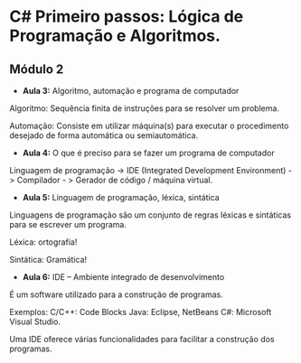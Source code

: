 # C# Primeiro passos: Lógica de Programação e Algoritmos.
## Módulo 2

* **Aula 3:** Algoritmo, automação e programa de computador

Algoritmo: Sequência finita de instruções para se resolver um problema.

Automação: Consiste em utilizar máquina(s) para executar o procedimento desejado de forma automática ou semiautomática.

* **Aula 4:** O que é preciso para se fazer um programa de computador

Linguagem de programação -> IDE (Integrated Development Environment) -> Compilador - > Gerador de código / máquina virtual.

* **Aula 5:** Linguagem de programação, léxica, sintática

Linguagens de programação são um conjunto de regras léxicas e sintáticas para se escrever um programa.

Léxica: ortografia!

Sintática: Gramática!

* **Aula 6:** IDE – Ambiente integrado de desenvolvimento

É um software utilizado para a construção de programas.

Exemplos: C/C++: Code Blocks Java: Eclipse, NetBeans C#: Microsoft Visual Studio.

Uma IDE oferece várias funcionalidades para facilitar a construção dos programas.
